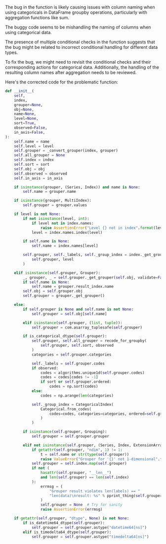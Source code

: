 The bug in the function is likely causing issues with column naming when using categoricals in DataFrame groupby operations, particularly with aggregation functions like sum.

The buggy code seems to be mishandling the naming of columns when using categorical data.

The presence of multiple conditional checks in the function suggests that the bug might be related to incorrect conditional handling for different data types.

To fix the bug, we might need to revisit the conditional checks and their corresponding actions for categorical data. Additionally, the handling of the resulting column names after aggregation needs to be reviewed.

Here's the corrected code for the problematic function:

```python
def __init__(
    self,
    index,
    grouper=None,
    obj=None,
    name=None,
    level=None,
    sort=True,
    observed=False,
    in_axis=False,
):
    self.name = name
    self.level = level
    self.grouper = _convert_grouper(index, grouper)
    self.all_grouper = None
    self.index = index
    self.sort = sort
    self.obj = obj
    self.observed = observed
    self.in_axis = in_axis

    if isinstance(grouper, (Series, Index)) and name is None:
        self.name = grouper.name

    if isinstance(grouper, MultiIndex):
        self.grouper = grouper.values

    if level is not None:
        if not isinstance(level, int):
            if level not in index.names:
                raise AssertionError("Level {} not in index".format(level))
            level = index.names.index(level)

        if self.name is None:
            self.name = index.names[level]

        self.grouper, self._labels, self._group_index = index._get_grouper_for_level(
            self.grouper, level
        )

    elif isinstance(self.grouper, Grouper):
        _, grouper, _ = self.grouper._get_grouper(self.obj, validate=False)
        if self.name is None:
            self.name = grouper.result_index.name
        self.obj = self.grouper.obj
        self.grouper = grouper._get_grouper()

    else:
        if self.grouper is None and self.name is not None:
            self.grouper = self.obj[self.name]

        elif isinstance(self.grouper, (list, tuple)):
            self.grouper = com.asarray_tuplesafe(self.grouper)

        if is_categorical_dtype(self.grouper):
            self.grouper, self.all_grouper = recode_for_groupby(
                self.grouper, self.sort, observed
            )
            categories = self.grouper.categories

            self._labels = self.grouper.codes
            if observed:
                codes = algorithms.unique1d(self.grouper.codes)
                codes = codes[codes != -1]
                if sort or self.grouper.ordered:
                    codes = np.sort(codes)
            else:
                codes = np.arange(len(categories)

            self._group_index = CategoricalIndex(
                Categorical.from_codes(
                    codes=codes, categories=categories, ordered=self.grouper.ordered
                )
            )

        if isinstance(self.grouper, Grouping):
            self.grouper = self.grouper.grouper

        elif not isinstance(self.grouper, (Series, Index, ExtensionArray, np.ndarray)):
            if getattr(self.grouper, "ndim", 1) != 1:
                t = self.name or str(type(self.grouper))
                raise ValueError("Grouper for '{}' not 1-dimensional".format(t))
            self.grouper = self.index.map(self.grouper)
            if not (
                hasattr(self.grouper, "__len__")
                and len(self.grouper) == len(self.index)
            ):
                errmsg = (
                    "Grouper result violates len(labels) == "
                    "len(data)\nresult: %s" % pprint_thing(self.grouper)
                )
                self.grouper = None  # Try for sanity
                raise AssertionError(errmsg)

    if getattr(self.grouper, "dtype", None) is not None:
        if is_datetime64_dtype(self.grouper):
            self.grouper = self.grouper.astype("datetime64[ns]")
        elif is_timedelta64_dtype(self.grouper):
            self.grouper = self.grouper.astype("timedelta64[ns]")
```